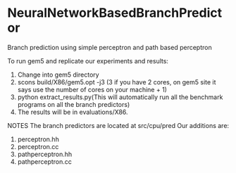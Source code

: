 # NeuralNetworkBasedBranchPredictor
Branch prediction using simple perceptron and path based perceptron 



To run gem5 and replicate our experiments and results:
  
1. Change into gem5 directory
2. scons build/X86/gem5.opt -j3 (3 if you have 2 cores, on gem5 site it says use the number of cores on your machine + 1)
3. python extract_results.py(This will automatically run all the benchmark programs on all the branch predictors)
4. The results will be in evaluations/X86.


NOTES
The branch predictors are located at src/cpu/pred
Our additions are:
1. perceptron.hh
2. perceptron.cc
3. pathperceptron.hh
4. pathperceptron.cc
